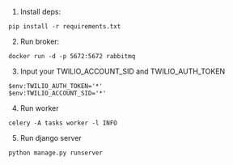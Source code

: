 1. Install deps:
```
pip install -r requirements.txt 
```
2. Run broker:
```
docker run -d -p 5672:5672 rabbitmq   
```
3. Input your TWILIO_ACCOUNT_SID and TWILIO_AUTH_TOKEN
 ```
$env:TWILIO_AUTH_TOKEN='*'  
$env:TWILIO_ACCOUNT_SID='*'    
```
4. Run worker
```
celery -A tasks worker -l INFO 
```
5. Run django server
```
python manage.py runserver
```